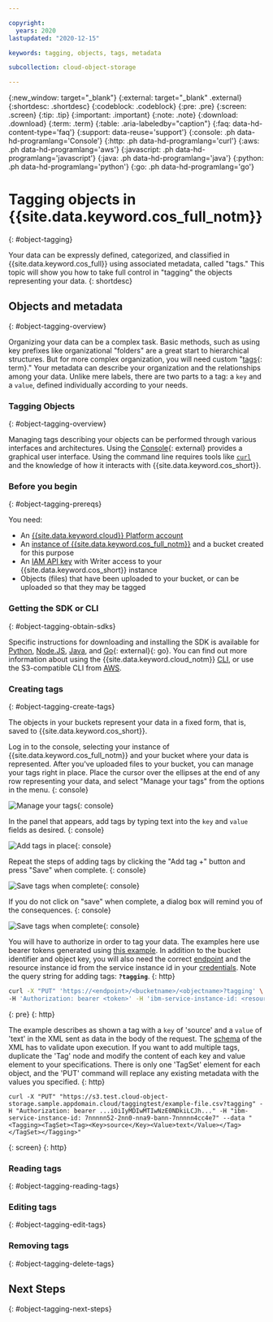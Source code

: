 ```yaml
---

copyright:
  years: 2020
lastupdated: "2020-12-15"

keywords: tagging, objects, tags, metadata

subcollection: cloud-object-storage

---
```

{:new_window: target="_blank"}
{:external: target="_blank" .external}
{:shortdesc: .shortdesc}
{:codeblock: .codeblock}
{:pre: .pre}
{:screen: .screen}
{:tip: .tip}
{:important: .important}
{:note: .note}
{:download: .download}
{:term: .term}
{:table: .aria-labeledby="caption"}
{:faq: data-hd-content-type='faq'}
{:support: data-reuse='support'}
{:console: .ph data-hd-programlang='Console'}
{:http: .ph data-hd-programlang='curl'}
{:aws: .ph data-hd-programlang='aws'}
{:javascript: .ph data-hd-programlang='javascript'}
{:java: .ph data-hd-programlang='java'}
{:python: .ph data-hd-programlang='python'}
{:go: .ph data-hd-programlang='go'}

# Tagging objects in {{site.data.keyword.cos_full_notm}}
{: #object-tagging}

Your data can be expressly defined, categorized, and classified in {{site.data.keyword.cos_full}} using associated metadata, called "tags." This topic will show you how to take full control in "tagging" the objects representing your data. 
{: shortdesc}

## Objects and metadata
{: #object-tagging-overview}

Organizing your data can be a complex task. Basic methods, such as using key prefixes like organizational "folders" are a great start to hierarchical structures. But for more complex organization, you will need custom "[tags](#x2040924){: term}." Your metadata can describe your organization and the relationships among your data. Unlike mere labels, there are two parts to a tag: a `key` and a `value`, defined individually according to your needs.

### Tagging Objects
{: #object-tagging-overview}

Managing tags describing your objects can be performed through various interfaces and architectures. Using the [Console](https://cloud.ibm.com){: external} provides a graphical user interface. Using the command line requires tools like [`curl`](/docs/cloud-object-storage?topic=cloud-object-storage-curl) and the knowledge of how it interacts with {{site.data.keyword.cos_short}}.

### Before you begin
{: #object-tagging-prereqs}

You need:

* An [{{site.data.keyword.cloud}} Platform account](https://cloud.ibm.com/login)
* An [instance of {{site.data.keyword.cos_full_notm}}](/docs/cloud-object-storage/basics?topic=cloud-object-storage-provision) and a bucket created for this purpose
* An [IAM API key](/docs/cloud-object-storage/iam?topic=cloud-object-storage-iam-overview) with Writer access to your {{site.data.keyword.cos_short}} instance 
* Objects (files) that have been uploaded to your bucket, or can be uploaded so that they may be tagged

### Getting the SDK or CLI
{: #object-tagging-obtain-sdks}

Specific instructions for downloading and installing the SDK is available for [Python](/docs/cloud-object-storage/libraries?topic=cloud-object-storage-python), [Node.JS](/docs/cloud-object-storage/libraries?topic=cloud-object-storage-node), [Java](/docs/cloud-object-storage/libraries?topic=cloud-object-storage-java), and [Go](/docs/cloud-object-storage?topic=cloud-object-storage-using-go){: external}{: go}. You can find out more information about using the {{site.data.keyword.cloud_notm}} [CLI](/docs/cloud-object-storage?topic=cloud-object-storage-cli-plugin-ic-cos-cli), or use the S3-compatible CLI from [AWS](/docs/cloud-object-storage?topic=cloud-object-storage-aws-cli). 

### Creating tags
{: #object-tagging-create-tags}

The objects in your buckets represent your data in a fixed form, that is, saved to {{site.data.keyword.cos_short}}. 

Log in to the console, selecting your instance of {{site.data.keyword.cos_full_notm}} and your bucket where your data is represented. After you've uploaded files to your bucket, you can manage your tags right in place. Place the cursor over the ellipses at the end of any row representing your data, and select "Manage your tags" from the options in the menu.
{: console}

![Manage your tags](https://s3.us.cloud-object-storage.appdomain.cloud/docs-resources/object-manage-tags.jpg){: console}

In the panel that appears, add tags by typing text into the `key` and `value` fields as desired.
{: console}

![Add tags in place](https://s3.us.cloud-object-storage.appdomain.cloud/docs-resources/object-add-tags.jpg){: console}

Repeat the steps of adding tags by clicking the "Add tag +" button and press "Save" when complete.
{: console}

![Save tags when complete](https://s3.us.cloud-object-storage.appdomain.cloud/docs-resources/object-save-tags.jpg){: console}

If you do not click on "save" when complete, a dialog box will remind you of the consequences.
{: console}

![Save tags when complete](https://s3.us.cloud-object-storage.appdomain.cloud/docs-resources/object-discard-changes.jpg){: console}

You will have to authorize in order to tag your data. The examples here use bearer tokens generated using [this example](/docs/cloud-object-storage?topic=cloud-object-storage-curl#curl-token). In addition to the bucket identifier and object key, you will also need the correct [endpoint](/docs/cloud-object-storage?topic=cloud-object-storage-endpoints) and the resource instance id from the service instance id in your [credentials](/docs/cloud-object-storage?topic=cloud-object-storage-service-credentials). Note the query string for adding tags: **`?tagging`**.
{: http}

```bash
curl -X "PUT" 'https://<endpoint>/<bucketname>/<objectname>?tagging' \
-H 'Authorization: bearer <token>' -H 'ibm-service-instance-id: <resource_instance_id>' -H "content-type: text/plain" --data "<Tagging><TagSet><Tag><Key>source</Key><Value>text</Value></Tag></TagSet></Tagging>"
```
{: pre}
{: http}

The example describes as shown a tag with a `key` of 'source' and a `value` of 'text' in the XML sent as data in the body of the request. The [schema](/docs/cloud-object-storage?topic=cloud-object-storage-object-operations#object-operations-add-tags) of the XML has to validate upon execution. If you want to add multiple tags, duplicate the 'Tag' node and modify the content of each key and value element to your specifications. There is only one 'TagSet' element for each object, and the 'PUT' command will replace any existing metadata with the values you specified.
{: http}

```shell
curl -X "PUT" "https://s3.test.cloud-object-storage.sample.appdomain.cloud/taggingtest/example-file.csv?tagging" -H "Authorization: bearer ...iOiIyMDIwMTIwNzE0NDkiLCJh..." -H "ibm-service-instance-id: 7nnnnn52-2nn0-nna9-bann-7nnnnn4cc4e7" --data "<Tagging><TagSet><Tag><Key>source</Key><Value>text</Value></Tag></TagSet></Tagging>"
```
{: screen}
{: http}

### Reading tags
{: #object-tagging-reading-tags}

### Editing tags
{: #object-tagging-edit-tags}

### Removing tags
{: #object-tagging-delete-tags}

## Next Steps
{: #object-tagging-next-steps}

